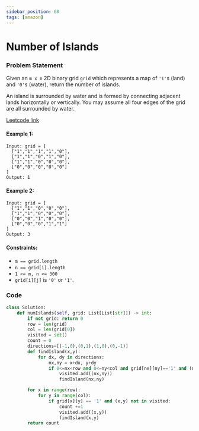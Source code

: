 ```yaml
---
sidebar_position: 68
tags: [amazon]
---
```


# Number of Islands

### Problem Statement

Given an `m x n` 2D binary grid `grid` which represents a map of `'1'`s (land) and `'0'`s (water), return the number of islands.

An island is surrounded by water and is formed by connecting adjacent lands horizontally or vertically. You may assume all four edges of the grid are all surrounded by water.

[Leetcode link](https://leetcode.com/problems/number-of-islands)

#### Example 1:

```
Input: grid = [
  ["1","1","1","1","0"],
  ["1","1","0","1","0"],
  ["1","1","0","0","0"],
  ["0","0","0","0","0"]
]
Output: 1
```

#### Example 2:

```
Input: grid = [
  ["1","1","0","0","0"],
  ["1","1","0","0","0"],
  ["0","0","1","0","0"],
  ["0","0","0","1","1"]
]
Output: 3
```

#### Constraints:

- `m == grid.length`
- `n == grid[i].length`
- `1 <= m, n <= 300`
- `grid[i][j]` is `'0'` or `'1'`.

### Code

```python title="Python Code"
class Solution:
    def numIslands(self, grid: List[List[str]]) -> int:
        if not grid: return 0
        row = len(grid)
        col = len(grid[0])
        visited = set()
        count = 0
        directions=[(-1,0),(0,1),(1,0),(0,-1)]
        def findIsland(x,y):
            for dx, dy in directions:
                nx,ny = x+dx, y+dy
                if 0<=nx<row and 0<=ny<col and grid[nx][ny]=='1' and (nx,ny) not in visited:
                    visited.add((nx,ny))
                    findIsland(nx,ny)

        for x in range(row):
            for y in range(col):
                if grid[x][y] == '1' and (x,y) not in visited:
                    count +=1
                    visited.add((x,y))
                    findIsland(x,y)
        return count
```

